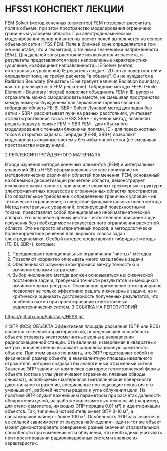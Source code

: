 # HFSS1 КОНСПЕКТ ЛЕКЦИИ

FEM Solver (метод конечных элементов)
FEM позволяет рассчитать поля в объеме, при этом пространство моделирования ограничено граничным условием области. При электродинамическом моделировании рупорной антенны расчет полей выполняется на основе объемной сетки HFSS FEM. Поле в ближней зоне определяется в том же масштабе, что и геометрия, с точными значениями напряженности [В/м]. Для дальней зоны расстояние исключается из расчета, и результаты представляются через направленные характеристики (усиление, коэффициент направленности).
IE Solver (метод интегральных уравнений)
IE решатель создает 2D сетку поверхностей и определяет токи, не требуя расчетов "в объеме". Он не нуждается в Radiation Boundary (Решатель IE не требует наличия Radiation boundary, как это реализуется в FEM решателе).
Гибридные методы
FE-BI (Finite Element - Boundary Integral) позволяет объединять FEM и IE: рупор и отражатель можно смоделировать вместе, не смешивая пространство между ними; возбуждением для зеркальной тарелки является гибридная область FE-BI.
SBR+ Solver
Лучевой метод для задач без сетки - SBR+ рассчитывает лучи на разных расстояниях, учитывает эффекты растекания токов.
HFSS SBR+ - лучевой метод, позволяет решать задачу в связке FEM + SBR
FEM - для объемного моделирования с точными ближними полями, IE - для поверхностных токов в открытых задачах. Гибриды (FE-BI, SBR+) позволяют моделировать сложные системы без избыточной сетки (не смешивая пространство между ними).

 
2 РЕФЛЕКСИЯ ПРОЙДЕННОГО МАТЕРИАЛА

В ходе изучения методов конечных элементов (FEM) и интегральных уравнений (IE) в HFSS сформировалось четкое понимание их методологических различий и областей применения. FEM, основанный на объемной дискретизации расчетной области, демонстрирует исключительную точность при анализе сложных трехмерных структур и электромагнитных процессов в ограниченных областях пространства. Его обязательное требование к определению граничных условий - не техническое ограничение, а следствие фундаментальных основ метода.
Метод интегральных уравнений, оперирующий поверхностными токами, представляет собой принципиально иной математический аппарат. Его ключевое преимущество - естественное описание задач излучения без необходимости искусственного ограничения расчетной области. Это не просто альтернативный подход, а методологически более корректное решение для широкого класса задач электродинамики.
Особый интерес представляют гибридные методы (FE-BI, SBR+), которые:
1) Преодолевают принципиальные ограничения "чистых" методов
2) Позволяют корректно описывать много масштабные задачи
3) Обеспечивают разумный компромисс между точностью и вычислительными затратами.
4) Выбор численного метода должен основываться на: физической постановке задачи, требуемой точности результатов и имеющихся вычислительных ресурсах.
Осознанное применение этих принципов позволяет не только эффективно решать инженерные задачи, но и критически оценивать достоверность полученных результатов, что особенно важно при проектировании ответственных радиотехнических систем. 
3 ССЫЛКА НА РЕПОЗИТОРИЙ

https://github.com/Polarfairy/HFSS.git


4 ЭПР (RCS) ОБЪЕКТА
Эффективная площадь рассеяния (ЭПР или RCS) является ключевой характеристикой, определяющей способность объекта отражать электромагнитные волны в направлении радиолокационной станции. Эта величина, измеряемая в квадратных метрах, количественно выражает радиолокационную заметность объекта. При этом важно понимать, что ЭПР представляет собой не физический размер объекта, а эквивалентную площадь идеального отражателя, который создавал бы аналогичный отраженный сигнал. Значение ЭПР зависит от комплекса факторов: геометрической формы объекта (острые углы увеличивают отражение, плавные обводы снижают), используемых материалов (металлические поверхности дают сильное отражение, специальные поглощающие покрытия его уменьшают), рабочей частоты радара и угла облучения цели.
На практике ЭПР служит важнейшим параметром при расчетах дальности обнаружения целей, разработке малозаметных технологий (например, для стелс-самолетов, имеющих ЭПР порядка 0.01 м²) и идентификации объектов. Так, типичный истребитель имеет ЭПР 3-10 м², а пассажирский лайнер - более 100 м². Особенность ЭПР заключается в ее сильной зависимости от ракурса наблюдения - один и тот же объект может демонстрировать совершенно разные значения отражательной способности при изменении угла облучения, что необходимо учитывать при проектировании радиолокационных систем и анализе их характеристик.
